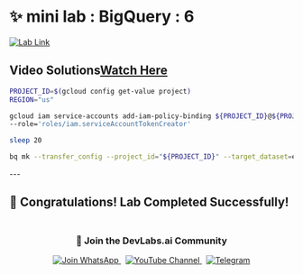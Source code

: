 # ✨ mini lab : BigQuery : 6

[![Lab Link](https://img.shields.io/badge/Open_Lab-Cloud_Skills_Boost-4285F4?style=for-the-badge&logo=google&logoColor=white)](https://www.youtube.com/@Arcade61432?sub_confirmation=1)
## Video Solutions[Watch Here]()

```bash
PROJECT_ID=$(gcloud config get-value project)
REGION="us"

gcloud iam service-accounts add-iam-policy-binding ${PROJECT_ID}@${PROJECT_ID}.iam.gserviceaccount.com \
--role='roles/iam.serviceAccountTokenCreator'

sleep 20

bq mk --transfer_config --project_id="${PROJECT_ID}" --target_dataset=ecommerce --display_name="Monthly Customer Orders Backup" --params='{"query":"SELECT * FROM `'${PROJECT_ID}'.ecommerce.customer_orders`", "destination_table_name_template":"backup_orders", "write_disposition":"WRITE_TRUNCATE"}' --data_source=scheduled_query --schedule="1 of month 00:00" --location="${REGION}"
```
</div>
---

## 🎉 **Congratulations! Lab Completed Successfully!** 

<div align="center" style="padding: 5px;">
  <h3>📱 Join the DevLabs.ai Community</h3>
  
  <a href="https://chat.whatsapp.com/BeGG0HXiM469i3WFMgm4qs">
    <img src="https://img.shields.io/badge/Join_WhatsApp-25D366?style=for-the-badge&logo=whatsapp&logoColor=white" alt="Join WhatsApp">
  </a>
  &nbsp;
  <a href="https://www.youtube.com/channel/UCVFPYmP2CZvVmICxw7YHT8A">
    <img src="https://img.shields.io/badge/Subscribe-Devlabs%20ai-FF0000?style=for-the-badge&logo=youtube&logoColor=white" alt="YouTube Channel">
  </a>
  &nbsp;
  <a href="https://t.me/DevLabsai">
    <img src="https://img.shields.io/badge/DevLabsai-chats%20&Updates-0077B5?style=for-the-badge&logo=Telegram&logoColor=white" alt="Telegram">
</a>


</div>

